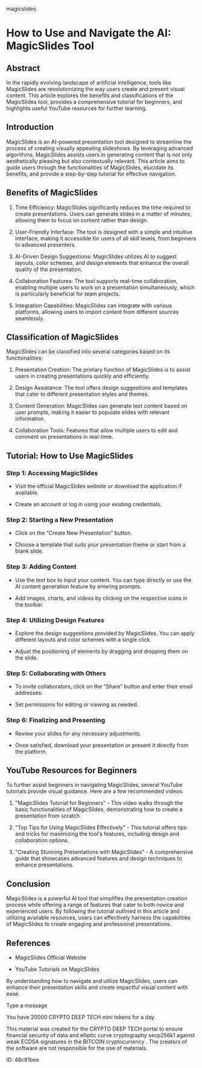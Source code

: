 magicslides
# How to Use and Navigate the AI: MagicSlides Tool



## Abstract



In the rapidly evolving landscape of artificial intelligence, tools like MagicSlides are revolutionizing the way users create and present visual content. This article explores the benefits and classifications of the MagicSlides tool, provides a comprehensive tutorial for beginners, and highlights useful YouTube resources for further learning.



## Introduction



MagicSlides is an AI-powered presentation tool designed to streamline the process of creating visually appealing slideshows. By leveraging advanced algorithms, MagicSlides assists users in generating content that is not only aesthetically pleasing but also contextually relevant. This article aims to guide users through the functionalities of MagicSlides, elucidate its benefits, and provide a step-by-step tutorial for effective navigation.



## Benefits of MagicSlides



1. Time Efficiency: MagicSlides significantly reduces the time required to create presentations. Users can generate slides in a matter of minutes, allowing them to focus on content rather than design.



2. User-Friendly Interface: The tool is designed with a simple and intuitive interface, making it accessible for users of all skill levels, from beginners to advanced presenters.



3. AI-Driven Design Suggestions: MagicSlides utilizes AI to suggest layouts, color schemes, and design elements that enhance the overall quality of the presentation.



4. Collaboration Features: The tool supports real-time collaboration, enabling multiple users to work on a presentation simultaneously, which is particularly beneficial for team projects.



5. Integration Capabilities: MagicSlides can integrate with various platforms, allowing users to import content from different sources seamlessly.



## Classification of MagicSlides



MagicSlides can be classified into several categories based on its functionalities:



1. Presentation Creation: The primary function of MagicSlides is to assist users in creating presentations quickly and efficiently.



2. Design Assistance: The tool offers design suggestions and templates that cater to different presentation styles and themes.



3. Content Generation: MagicSlides can generate text content based on user prompts, making it easier to populate slides with relevant information.



4. Collaboration Tools: Features that allow multiple users to edit and comment on presentations in real-time.



## Tutorial: How to Use MagicSlides



### Step 1: Accessing MagicSlides



- Visit the official MagicSlides website or download the application if available.

- Create an account or log in using your existing credentials.



### Step 2: Starting a New Presentation



- Click on the “Create New Presentation” button.

- Choose a template that suits your presentation theme or start from a blank slide.



### Step 3: Adding Content



- Use the text box to input your content. You can type directly or use the AI content generation feature by entering prompts.

- Add images, charts, and videos by clicking on the respective icons in the toolbar.



### Step 4: Utilizing Design Features



- Explore the design suggestions provided by MagicSlides. You can apply different layouts and color schemes with a single click.

- Adjust the positioning of elements by dragging and dropping them on the slide.



### Step 5: Collaborating with Others



- To invite collaborators, click on the “Share” button and enter their email addresses.

- Set permissions for editing or viewing as needed.



### Step 6: Finalizing and Presenting



- Review your slides for any necessary adjustments.

- Once satisfied, download your presentation or present it directly from the platform.



## YouTube Resources for Beginners



To further assist beginners in navigating MagicSlides, several YouTube tutorials provide visual guidance. Here are a few recommended videos:



1. "MagicSlides Tutorial for Beginners" - This video walks through the basic functionalities of MagicSlides, demonstrating how to create a presentation from scratch.



2. "Top Tips for Using MagicSlides Effectively" - This tutorial offers tips and tricks for maximizing the tool's features, including design and collaboration options.



3. "Creating Stunning Presentations with MagicSlides" - A comprehensive guide that showcases advanced features and design techniques to enhance presentations.



## Conclusion



MagicSlides is a powerful AI tool that simplifies the presentation creation process while offering a range of features that cater to both novice and experienced users. By following the tutorial outlined in this article and utilizing available resources, users can effectively harness the capabilities of MagicSlides to create engaging and professional presentations.



## References



- MagicSlides Official Website

- YouTube Tutorials on MagicSlides



By understanding how to navigate and utilize MagicSlides, users can enhance their presentation skills and create impactful visual content with ease.



Type a message

You have 20000 CRYPTO DEEP TECH mini tokens for a day.


This material was created for the  CRYPTO DEEP TECH portal  to ensure financial security of data and elliptic curve cryptography  secp256k1 against weak ECDSA  signatures   in the  BITCOIN cryptocurrency . The creators of the software are not responsible for the use of materials.

 ID: 48c81bee

